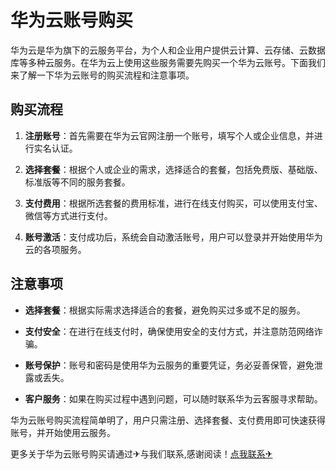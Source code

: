 # 华为云账号购买

华为云是华为旗下的云服务平台，为个人和企业用户提供云计算、云存储、云数据库等多种云服务。在华为云上使用这些服务需要先购买一个华为云账号。下面我们来了解一下华为云账号的购买流程和注意事项。

## 购买流程

1. **注册账号**：首先需要在华为云官网注册一个账号，填写个人或企业信息，并进行实名认证。

2. **选择套餐**：根据个人或企业的需求，选择适合的套餐，包括免费版、基础版、标准版等不同的服务套餐。

3. **支付费用**：根据所选套餐的费用标准，进行在线支付购买，可以使用支付宝、微信等方式进行支付。

4. **账号激活**：支付成功后，系统会自动激活账号，用户可以登录并开始使用华为云的各项服务。

## 注意事项

- **选择套餐**：根据实际需求选择适合的套餐，避免购买过多或不足的服务。

- **支付安全**：在进行在线支付时，确保使用安全的支付方式，并注意防范网络诈骗。

- **账号保护**：账号和密码是使用华为云服务的重要凭证，务必妥善保管，避免泄露或丢失。

- **客户服务**：如果在购买过程中遇到问题，可以随时联系华为云客服寻求帮助。

华为云账号购买流程简单明了，用户只需注册、选择套餐、支付费用即可快速获得账号，并开始使用云服务。

更多关于华为云账号购买请通过✈与我们联系,感谢阅读！[点我联系✈](https://help.k02.cc)